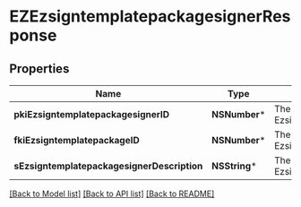# EZEzsigntemplatepackagesignerResponse

## Properties
Name | Type | Description | Notes
------------ | ------------- | ------------- | -------------
**pkiEzsigntemplatepackagesignerID** | **NSNumber*** | The unique ID of the Ezsigntemplatepackagesigner | 
**fkiEzsigntemplatepackageID** | **NSNumber*** | The unique ID of the Ezsigntemplatepackage | 
**sEzsigntemplatepackagesignerDescription** | **NSString*** | The description of the Ezsigntemplatepackagesigner | 

[[Back to Model list]](../README.md#documentation-for-models) [[Back to API list]](../README.md#documentation-for-api-endpoints) [[Back to README]](../README.md)



